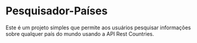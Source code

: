 # Pesquisador-Países
Este é um projeto simples que permite aos usuários pesquisar informações sobre qualquer país do mundo usando a API Rest Countries.
